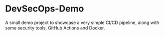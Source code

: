 # DevSecOps-Demo
A small demo project to showcase a very simple CI/CD pipeline, along with some security tools, GitHub Actions and Docker.
